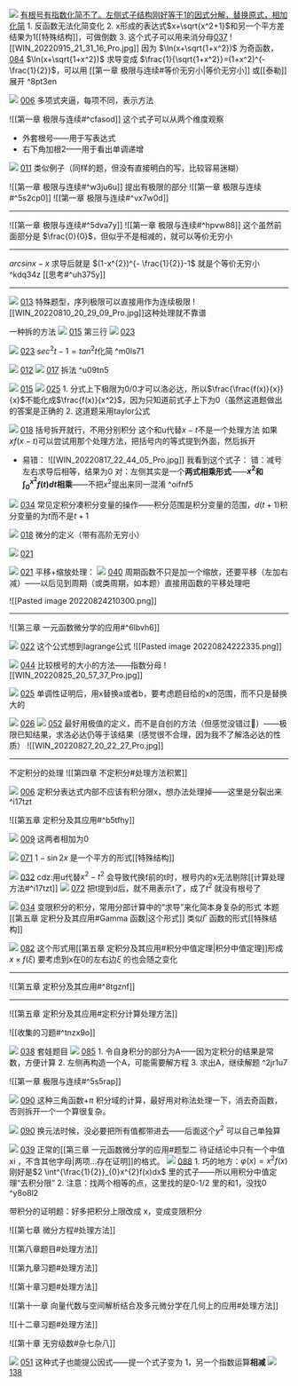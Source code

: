 ![](Attachment/20220708225221.png)
	 [有根号有指数化简不了。左侧式子结构刚好等于1的因式分解，替换原式，相加化简](bookxnotepro://opennote/?nb={bf3dc445-0c59-4185-bcd0-3d63797cc6cb}&book=5a091f463109e55808917619f8d3498b&page=12&x=789&y=447&id=1031)
	 1. 反函数无法化简变化
	 2. x形成的表达式$x+\sqrt{x^2+1}$和另一个平方差结果为1[[特殊结构]]，可做倒数
	 3. 这个式子可以用来消分母[037](bookxnotepro://opennote/?nb={512382f5-a3a5-4617-b335-e716d4b5f10c}&book=7c79fd0abca65e43b34474f815f9e7ce&page=36&x=100&y=536&id=460&uuid=d7721e09e7d70864c02d688dd0169b20) 
		 ![[WIN_20220915_21_31_16_Pro.jpg]]
		 因为  $\ln(x+\sqrt{1+x^2})$  为奇函数，  [084](bookxnotepro://opennote/?nb={512382f5-a3a5-4617-b335-e716d4b5f10c}&book=b58fa85d19ce1d4b81c4b85dda1d104f&page=83&x=166&y=411&id=462&uuid=1af34518738d40ccaff1847a4e29516c)
		 $\ln(x+\sqrt{1+x^2})$ 求导变成 $\frac{1}{\sqrt{1+x^2}}=(1+x^2)^{-\frac{1}{2}}$，可以用 [[第一章 极限与连续#等价无穷小|等价无穷小]] 或[[泰勒]]展开
	  ^8pt3en

![](Attachment/20220709005843.png)
	 [006](bookxnotepro://opennote/?nb={bf3dc445-0c59-4185-bcd0-3d63797cc6cb}&book=43a8ddb447e812db0b53f95f0fb7e921&page=5&x=299&y=584&id=1103)
	 多项式夹逼，每项不同，表示方法

![[第一章 极限与连续#^cfasod]]
这个式子可以从两个维度观察
- 外套根号——用于写表达式
- 右下角加根2——用于看出单调递增

![](Attachment/20220729004918.png)
	[011](bookxnotepro://opennote/?nb={512382f5-a3a5-4617-b335-e716d4b5f10c}&book=7c79fd0abca65e43b34474f815f9e7ce&page=10&x=172&y=316&id=1)
	类似例子（同样的题，但没有直接明白的写，比较容易迷糊）

![[第一章 极限与连续#^w3ju6u]]
提出有极限的部分
![[第一章 极限与连续#^5s2cp0]]
![[第一章 极限与连续#^vx7w0d]]

---

![[第一章 极限与连续#^5dva7y]]
![[第一章 极限与连续#^hpvw88]]
这个虽然前面部分是 $\frac{0}{0}$，但似乎不是相减的，就可以等价无穷小

---

$arcsin x - x$ 求导后就是 $(1-x^{2})^{- \frac{1}{2}}-1$
就是个等价无穷小
^kdq34z
[[思考#^uh375y]]

---

![](Attachment/20220810201423.png)
	[013](bookxnotepro://opennote/?nb={512382f5-a3a5-4617-b335-e716d4b5f10c}&book=b58fa85d19ce1d4b81c4b85dda1d104f&page=12&x=239&y=373&id=14&uuid=b92352bfbd50679e2dd945d15202c539)
	特殊题型，序列极限可以直接用作为连续极限
	![[WIN_20220810_20_29_09_Pro.jpg]]这种处理就不靠谱

一种拆的方法
![](Attachment/20220811000332.png)
	[015](bookxnotepro://opennote/?nb={512382f5-a3a5-4617-b335-e716d4b5f10c}&book=7c79fd0abca65e43b34474f815f9e7ce&page=14&x=96&y=228&id=43&uuid=4c495e9efa4457800362fc8977689c57)
	第三行
	![](Attachment/20220811000404.png)
	[023](bookxnotepro://opennote/?nb={512382f5-a3a5-4617-b335-e716d4b5f10c}&book=b58fa85d19ce1d4b81c4b85dda1d104f&page=22&x=236&y=540&id=44&uuid=3ba7c6bc6f37e51154455a4449aa846f)

![](Attachment/20220811000543.png)
	[023](bookxnotepro://opennote/?nb={512382f5-a3a5-4617-b335-e716d4b5f10c}&book=b58fa85d19ce1d4b81c4b85dda1d104f&page=22&x=232&y=590&id=46&uuid=777bb65d0e851889363b54719fd8feeb)
	$sec^{2}t-1=tan^{2}t$化简
	 ^m0ls71

![](Attachment/20220811000744.png)
	[012](bookxnotepro://opennote/?nb={512382f5-a3a5-4617-b335-e716d4b5f10c}&book=7c79fd0abca65e43b34474f815f9e7ce&page=11&x=218&y=464&id=28&uuid=117de44d21d0a054111b1cb0c740869e)
	![](Attachment/20220811000747.png)
	[017](bookxnotepro://opennote/?nb={512382f5-a3a5-4617-b335-e716d4b5f10c}&book=b58fa85d19ce1d4b81c4b85dda1d104f&page=16&x=199&y=229&id=29&uuid=c77e4b33b0fea4fdf5cc384018a99537)
	拆法 ^u09tn5

![](Attachment/20220811215209.png)
	[015](bookxnotepro://opennote/?nb={512382f5-a3a5-4617-b335-e716d4b5f10c}&book=7c79fd0abca65e43b34474f815f9e7ce&page=14&x=198&y=451&id=53&uuid=03c662dfe1eff2805a6af54826619344)
	![](Attachment/20220811215213.png)
	[025](bookxnotepro://opennote/?nb={512382f5-a3a5-4617-b335-e716d4b5f10c}&book=b58fa85d19ce1d4b81c4b85dda1d104f&page=24&x=234&y=275&id=54&uuid=bf41a53b00e3c5557f607168ecb801bf)
	1. 分式上下极限为0/0才可以洛必达，所以$\frac{\frac{f(x)}{x}}{x}$不能化成$\frac{f(x)}{x^2}$，因为只知道前式子上下为0（虽然这道题做出的答案是正确的
	2. 这道题采用taylor公式

![](Attachment/20220817223440.png)
	[018](bookxnotepro://opennote/?nb={512382f5-a3a5-4617-b335-e716d4b5f10c}&book=7c79fd0abca65e43b34474f815f9e7ce&page=17&x=203&y=578&id=75&uuid=f609cec4bf69e097d542081feb767513)
	括号拆开就行，不用分别积分
	这个和u代替$x-t$不是一个处理方法
		如果$xf(x-t)$可以尝试用那个处理方法，把括号内的等式提到外面，然后拆开
- 易错：
	![[WIN_20220817_22_44_05_Pro.jpg]]
	我看到这个式子：
	错：减号左右求导后相等，结果为0
	对：左侧其实是一个**两式相乘形式**——**$x^2$和$\int ^{x^2}_{0}f(t)dt$相乘**——不把$x^2$提出来同一混淆 ^oifnf5

![](Attachment/20220817225611.png)
	[034](bookxnotepro://opennote/?nb={512382f5-a3a5-4617-b335-e716d4b5f10c}&book=b58fa85d19ce1d4b81c4b85dda1d104f&page=33&x=264&y=592&id=79&uuid=971375839089aac6b0d0dd4adeed4559)
	常见定积分凑积分变量的操作——积分范围是积分变量的范围，$d(t+1)$积分变量的为$t$而不是$t+1$

![](Attachment/20220817230506.png)
	[018](bookxnotepro://opennote/?nb={512382f5-a3a5-4617-b335-e716d4b5f10c}&book=7c79fd0abca65e43b34474f815f9e7ce&page=17&x=220&y=633&id=80&uuid=645d343e593718f9c84227d6f3be020e)
	微分的定义（带有高阶无穷小）

![](Attachment/20220818002722.png)
	[021](bookxnotepro://opennote/?nb={512382f5-a3a5-4617-b335-e716d4b5f10c}&book=7c79fd0abca65e43b34474f815f9e7ce&page=20&x=241&y=111&id=90&uuid=bb846e77f880df2478e0f0823ea8a7e3)

![](Attachment/20220818002931.png)
	[021](bookxnotepro://opennote/?nb={512382f5-a3a5-4617-b335-e716d4b5f10c}&book=7c79fd0abca65e43b34474f815f9e7ce&page=20&x=241&y=111&id=90&uuid=bb846e77f880df2478e0f0823ea8a7e3)
	平移+缩放处理：
	![](Attachment/20220818002947.png)
	[040](bookxnotepro://opennote/?nb={512382f5-a3a5-4617-b335-e716d4b5f10c}&book=b58fa85d19ce1d4b81c4b85dda1d104f&page=39&x=226&y=220&id=91&uuid=214e0c0b6b43ee59dd32f145d25bbbfc)
	周期函数不只是加一个缩放，还要平移（左加右减）——以后见到周期（或类周期，如本题）直接用函数的平移处理吧

![[Pasted image 20220824210300.png]]

---

![[第三章 一元函数微分学的应用#^6lbvh6]]

![](Attachment/20220824222245.png)
	[022](bookxnotepro://opennote/?nb={214cb125-5d23-4d98-a6be-193ff2248daa}&book=b031d6b3dcd76797850d98a4b61794f8&page=21&x=256&y=92&id=6740&uuid=cbbb747620405a232a42bf4caf6dd8b5)
	这个公式想到lagrange公式
	![[Pasted image 20220824222335.png]]

![](Attachment/20220825205330.png)
	[044](bookxnotepro://opennote/?nb={512382f5-a3a5-4617-b335-e716d4b5f10c}&book=b58fa85d19ce1d4b81c4b85dda1d104f&page=43&x=163&y=159&id=98&uuid=69515092f600290131191ad6abe1af13)
	比较根号的大小的方法——指数分母
	![[WIN_20220825_20_57_37_Pro.jpg]]


![](Attachment/20220826144140.png)
	[025](bookxnotepro://opennote/?nb={512382f5-a3a5-4617-b335-e716d4b5f10c}&book=7c79fd0abca65e43b34474f815f9e7ce&page=24&x=243&y=669&id=123&uuid=6cc98acd2bac82763252740f7faad226)
	单调性证明后，用x替换a或者b，要考虑题目给的x的范围，而不只是替换大的

![](Attachment/20220827202349.png)
	[026](bookxnotepro://opennote/?nb={512382f5-a3a5-4617-b335-e716d4b5f10c}&book=7c79fd0abca65e43b34474f815f9e7ce&page=25&x=248&y=108&id=135&uuid=45d3325aefe2157d8ce7cf73a98ee219)
	![](Attachment/20220827202436.png)
	[052](bookxnotepro://opennote/?nb={512382f5-a3a5-4617-b335-e716d4b5f10c}&book=b58fa85d19ce1d4b81c4b85dda1d104f&page=51&x=209&y=480&id=136&uuid=ea2dce1077d0a05f3a626d47b79760b1)
	最好用极值的定义，而不是自创的方法（但感觉没错过🤔）——极限已知结果，求洛必达仍等于该结果（感觉很不合理，因为我不了解洛必达的性质）
![[WIN_20220827_20_22_27_Pro.jpg]]

---

不定积分的处理
![[第四章 不定积分#处理方法积累]]

![](Attachment/20220903214420.png)
	[006](bookxnotepro://opennote/?nb={ec423aab-2142-4b0d-a00e-1aaa4360aa38}&book=80380b5d846461f8589b47936e6657ca&page=5&x=336&y=515&id=4656&uuid=706d4980f519e4ddfced5eb16f90a6d2)
	定积分表达式内部不应该有积分限x，想办法处理掉——这里是分裂出来
	 ^i17tzt

![[第五章 定积分及其应用#^b5tfhy]]

![](Attachment/20220904200731.png)
	[009](bookxnotepro://opennote/?nb={ec423aab-2142-4b0d-a00e-1aaa4360aa38}&book=80380b5d846461f8589b47936e6657ca&page=8&x=251&y=618&id=4674&uuid=b69e54dc6003115e6a2181c7e01ff821)
	这两者相加为0

![](Attachment/20220906204530.png)
	[071](bookxnotepro://opennote/?nb={512382f5-a3a5-4617-b335-e716d4b5f10c}&book=b58fa85d19ce1d4b81c4b85dda1d104f&page=70&x=191&y=566&id=274&uuid=f651cb88045463db4191e7c473e49236)
	$1-\sin 2x$ 是一个平方的形式[[特殊结构]]

![](Attachment/20220906212355.png)
	[032](bookxnotepro://opennote/?nb={512382f5-a3a5-4617-b335-e716d4b5f10c}&book=7c79fd0abca65e43b34474f815f9e7ce&page=31&x=167&y=369&id=277&uuid=5e64e290be4843f36d8f23550ad2b947)
	cdz:用u代替$x^2-t^2$ 会导致代换f前的t时，根号内的x无法剔除[[计算处理方法#^i17tzt]]
	![](Attachment/20220906212723.png)
	[072](bookxnotepro://opennote/?nb={512382f5-a3a5-4617-b335-e716d4b5f10c}&book=b58fa85d19ce1d4b81c4b85dda1d104f&page=71&x=246&y=645&id=278&uuid=77d550f7b55c221c009ec3fbd78972be)
	把t提到d后，就不用表示t了，成了$t^2$ 就没有根号了

![](Attachment/20220915135806.png)
	[034](bookxnotepro://opennote/?nb={512382f5-a3a5-4617-b335-e716d4b5f10c}&book=7c79fd0abca65e43b34474f815f9e7ce&page=33&x=168&y=538&id=281&uuid=a2a48d326131eb5bbfff50120c85c1b0)
	变限积分的积分，常用分部计算中的“求导”来化简本身复杂的形式
	本题[[第五章 定积分及其应用#Gamma 函数|这个形式]] 类似$\Gamma$ 函数的形式[[特殊结构]]

![](Attachment/20220915165153.png)
	[082](bookxnotepro://opennote/?nb={512382f5-a3a5-4617-b335-e716d4b5f10c}&book=b58fa85d19ce1d4b81c4b85dda1d104f&page=81&x=221&y=311&id=449&uuid=4736b06482d8aa75c98caf0d45692594)
	这个形式用[[第五章 定积分及其应用#积分中值定理|积分中值定理]]形成$x\times f(\xi)$ 
	要考虑到x在0的左右边$\xi$ 的也会随之变化

---

![[第五章 定积分及其应用#^8tgznf]]

---

![[第五章 定积分及其应用#定积分计算处理方法]]

![[收集的习题#^tnzx9o]]

![](Attachment/20220916153230.png)
	[038](bookxnotepro://opennote/?nb={512382f5-a3a5-4617-b335-e716d4b5f10c}&book=7c79fd0abca65e43b34474f815f9e7ce&page=37&x=162&y=238&id=475&uuid=dcc7bd8472064e41a3d3bdb56a4077e9)
	套娃题目
	![](Attachment/20220916153257.png)
	[085](bookxnotepro://opennote/?nb={512382f5-a3a5-4617-b335-e716d4b5f10c}&book=b58fa85d19ce1d4b81c4b85dda1d104f&page=84&x=207&y=709&id=476&uuid=03b71e3d0b05c5a3d1afb7b84944f16c)
	1. 令自身积分的部分为A——因为定积分的结果是常数，方便计算
	2. 左侧再构造一个A，可能需要解方程
	3. 求出A，继续解题
	 ^2jr1u7

![[第一章 极限与连续#^5s5rap]]

![](Attachment/20220918150547.png)
	[090](bookxnotepro://opennote/?nb={512382f5-a3a5-4617-b335-e716d4b5f10c}&book=b58fa85d19ce1d4b81c4b85dda1d104f&page=89&x=264&y=441&id=495&uuid=d02a9a3de95f164dcf0212b45aa6521f)
	这种三角函数+$\pi$ 积分域的计算，最好用对称法处理一下，消去奇函数，否则拆开一个一个算很复杂。

![](Attachment/20220918151318.png)
	[090](bookxnotepro://opennote/?nb={512382f5-a3a5-4617-b335-e716d4b5f10c}&book=b58fa85d19ce1d4b81c4b85dda1d104f&page=89&x=218&y=608&id=496&uuid=68389c9cb4cdc020dcaec310a6c0f57b)
	换元法时候，没必要把所有值都带进去——后面这个$y^2$ 可以自己单独算


![](Attachment/20220918201155.png)
	[039](bookxnotepro://opennote/?nb={512382f5-a3a5-4617-b335-e716d4b5f10c}&book=7c79fd0abca65e43b34474f815f9e7ce&page=38&x=215&y=175&id=488&uuid=de7b05a92c0c0d2b8ae87ebb1fdd2f8b)
	正常的[[第三章 一元函数微分学的应用#题型二 待证结论中只有一个中值 xi ，不含其他字母|两项…存在证明]]的格式。
	![](Attachment/20220918201429.png)
	[088](bookxnotepro://opennote/?nb={512382f5-a3a5-4617-b335-e716d4b5f10c}&book=b58fa85d19ce1d4b81c4b85dda1d104f&page=87&x=255&y=385&id=509&uuid=fa98619774ac4e55c63393e2a33fc041)
	1. 巧的地方：$\varphi(x)=x^{2}f(x)$ 刚好是$2 \int^{\frac{1}{2}}_{0}x^{2}f(x)dx$ 里的式子——所以用积分中值定理“去积分限”
	2. 注意：找两个相等的点，这里找的是0-1/2 里的和1，没找0
	 ^y8o8l2

带积分的证明题：好多把积分上限改成 x，变成变限积分

![[第七章 微分方程#处理方法]]

![[第八章题目#处理方法]]

![[第九章习题#处理方法]]

![[第十章习题#处理方法]]

![[第十一章 向量代数与空间解析结合及多元微分学在几何上的应用#处理方法]]

![[十二章习题#处理方法]]

![[第十章 无穷级数#杂七杂八]]

![](Attachment/20221110141135.png)
	[051](bookxnotepro://opennote/?nb={4b0b849c-f284-459f-9b9c-e14b0ecf8ba2}&book=4f1972a39d8f1176257957a09d832b75&page=50&x=314&y=617&id=125&uuid=9e4b959c803bf48bc6242fd64574cbdf)
	这种式子也能提公因式——提一个式子变为 1，另一个指数运算**相减**
	![](Attachment/20221110141157.png)
	[138](bookxnotepro://opennote/?nb={4b0b849c-f284-459f-9b9c-e14b0ecf8ba2}&book=4db326750425a2eac028b50acbc37456&page=137&x=257&y=675&id=131&uuid=dfb7b17f2444d113f77939d122cf6bda)

